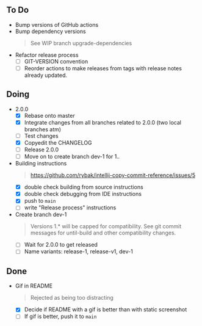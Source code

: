 ## To Do

- Bump versions of GitHub actions
- Bump dependency versions
    > See WIP branch upgrade-dependencies
- Refactor release process
    * [ ] GIT-VERSION convention
    * [ ] Reorder actions to make releases from tags with release notes already updated.

## Doing

- 2.0.0
    * [x] Rebase onto master
    * [x] Integrate changes from all branches related to 2.0.0 (two local branches atm)
    * [ ] Test changes
    * [x] Copyedit the CHANGELOG
    * [ ] Release 2.0.0
    * [ ] Move on to create branch dev-1 for 1.*.*
- Building instructions
    > https://github.com/rybak/intellij-copy-commit-reference/issues/5
    * [x] double check building from source instructions
    * [x] double check debugging from IDE instructions
    * [x] push to `main`
    * [ ] write "Release process" instructions
- Create branch dev-1
    > Versions 1.* will be capped for compatibility. See git commit messages for until-build and other compatibility changes.
    * [ ] Wait for 2.0.0 to get released
    * [ ] Name variants: release-1, release-v1, dev-1

## Done

- Gif in README
    > Rejected as being too distracting
    * [x] Decide if README with a gif is better than with static screenshot
    * [ ] If gif is better, push it to `main`
